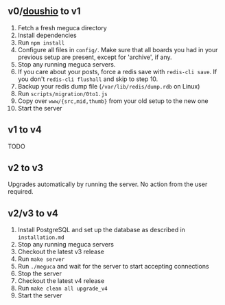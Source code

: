 ## v0/[doushio](https://github.com/lalcmellkmal/doushio) to v1
1. Fetch a fresh meguca directory
2. Install dependencies
3. Run `npm install`
4. Configure all files in `config/`. Make sure that all boards you had in
your previous setup are present, except for 'archive', if any.
5. Stop any running meguca servers.
6. If you care about your posts, force a redis save with `redis-cli save`. If
you don't `redis-cli flushall` and skip to step 10.
7. Backup your redis dump file (`/var/lib/redis/dump.rdb` on Linux)
8. Run `scripts/migration/0to1.js`
9. Copy over `www/{src,mid,thumb}` from your old setup to the new one
10. Start the server

## v1 to v4
TODO

## v2 to v3
Upgrades automatically by running the server. No action from the user required.

## v2/v3 to v4
1. Install PostgreSQL and set up the database as described in `installation.md`
2. Stop any running meguca servers
3. Checkout the latest v3 release
4. Run `make server`
5. Run `./meguca` and wait for the server to start accepting connections
6. Stop the server
7. Checkout the latest v4 release
8. Run `make clean all upgrade_v4`
9. Start the server
